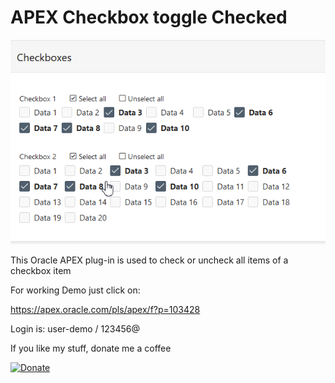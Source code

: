  # APEX Checkbox toggle Checked

![Screenshot](https://github.com/RonnyWeiss/APEX-Checkbox-toggle-Checked/blob/master/screenshot.gif?raw=true)

This Oracle APEX plug-in is used to check or uncheck all items of a checkbox item

For working Demo just click on:

https://apex.oracle.com/pls/apex/f?p=103428

Login is: user-demo / 123456@

If you like my stuff, donate me a coffee

[![Donate](https://img.shields.io/badge/Donate-PayPal-green.svg)](https://www.paypal.me/RonnyW1)